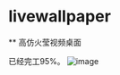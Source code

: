 # livewallpaper

** 高仿火莹视频桌面

已经完工95%。
![image](https://github.com/xujianhui404/livewallpaper/blob/master/demo.gif)

